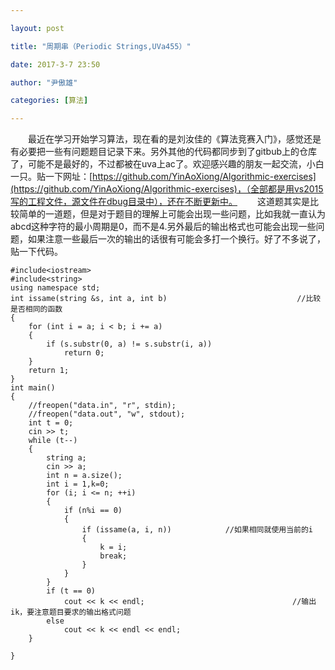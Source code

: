 ```yaml
---

layout: post

title: "周期串（Periodic Strings,UVa455）"

date: 2017-3-7 23:50

author: "尹傲雄"

categories: [算法]

---
```

　　最近在学习开始学习算法，现在看的是刘汝佳的《算法竞赛入门》，感觉还是有必要把一些有问题题目记录下来。另外其他的代码都同步到了gitbub上的仓库了，可能不是最好的，不过都被在uva上ac了。欢迎感兴趣的朋友一起交流，小白一只。贴一下网址：[https://github.com/YinAoXiong/Algorithmic-exercises](https://github.com/YinAoXiong/Algorithmic-exercises)，（全部都是用vs2015写的工程文件，源文件在dbug目录中），还在不断更新中。
　　这道题其实是比较简单的一道题，但是对于题目的理解上可能会出现一些问题，比如我就一直认为abcd这种字符的最小周期是0，而不是4.另外最后的输出格式也可能会出现一些问题，如果注意一些最后一次的输出的话很有可能会多打一个换行。好了不多说了，贴一下代码。
　　

```
#include<iostream>
#include<string>
using namespace std;
int issame(string &s, int a, int b)                             //比较是否相同的函数
{
	for (int i = a; i < b; i += a)
	{
		if (s.substr(0, a) != s.substr(i, a))
			return 0;
	}
	return 1;
}
int main()
{
	//freopen("data.in", "r", stdin);
	//freopen("data.out", "w", stdout);
	int t = 0;
	cin >> t;
	while (t--)
	{
		string a;
		cin >> a;
		int n = a.size();
		int i = 1,k=0;
		for (i; i <= n; ++i)
		{
			if (n%i == 0)
			{
				if (issame(a, i, n))            //如果相同就使用当前的i
				{
					k = i;
					break;
				}
			}
		}
		if (t == 0)
			cout << k << endl;                                 //输出ik，要注意题目要求的输出格式问题
		else
			cout << k << endl << endl;
	}

}
```